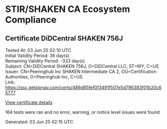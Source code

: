 # STIR/SHAKEN CA Ecosystem Compliance

## Certificate DiDCentral SHAKEN 756J

Tested At: 03 Jun 25 02:10 UTC\
Initial Validity Period: 36 day(s)\
Remaining Validity Period: -333 day(s)\
Subject: CN=DiDCentral SHAKEN 756J, O=DIDCentral LLC, ST=WY, C=US\
Issuer: CN=Peeringhub Inc SHAKEN Intermediate CA 2, OU=Certification Authorities, O=Peeringhub Inc, C=US\
Link: https://ssc.getsipnav.com/certs/486d85fef0f3491f507e5d796383f01b20c65777

[View certificate details](https://x509.io/?cert=MIIDDDCCArOgAwIBAgIRAO5Y3%2BebBxNdHt4YdhlUzK0wCgYIKoZIzj0EAwIwfDELMAkGA1UEBhMCVVMxFzAVBgNVBAoMDlBlZXJpbmdodWIgSW5jMSIwIAYDVQQLDBlDZXJ0aWZpY2F0aW9uIEF1dGhvcml0aWVzMTAwLgYDVQQDDCdQZWVyaW5naHViIEluYyBTSEFLRU4gSW50ZXJtZWRpYXRlIENBIDIwHhcNMjQwNTMwMDEwNTE5WhcNMjQwNzA0MjIxMTAyWjBUMQswCQYDVQQGEwJVUzELMAkGA1UECAwCV1kxFzAVBgNVBAoMDkRJRENlbnRyYWwgTExDMR8wHQYDVQQDDBZEaURDZW50cmFsIFNIQUtFTiA3NTZKMFkwEwYHKoZIzj0CAQYIKoZIzj0DAQcDQgAEbCHOBBlt9Kexvwu0m%2B3j6bvUG3WwAk1RiJowJ96Nu9TSGLsJV55G5iinhO3Vt4BBciULhv%2FUOg1mSYF5HM0byKOCATwwggE4MA4GA1UdDwEB%2FwQEAwIHgDAMBgNVHRMBAf8EAjAAMB0GA1UdDgQWBBSyora7fNDE2ACCil7sCvfw2uF03zAfBgNVHSMEGDAWgBSuoXNRiClXEcoMqfSxCm5OuEtNBzAXBgNVHSAEEDAOMAwGCmCGSAGG%2FwkBAQQwFgYIKwYBBQUHARoECjAIoAYWBDc1NkowgaYGA1UdHwSBnjCBmzCBmKA6oDiGNmh0dHBzOi8vYXV0aGVudGljYXRlLWFwaS5pY29uZWN0aXYuY29tL2Rvd25sb2FkL3YxL2NybKJapFgwVjEUMBIGA1UEBwwLQnJpZGdld2F0ZXIxCzAJBgNVBAgMAk5KMRMwEQYDVQQDDApTVEktUEEgQ1JMMQswCQYDVQQGEwJVUzEPMA0GA1UECgwGU1RJLVBBMAoGCCqGSM49BAMCA0cAMEQCIHW4sRWkezOowacGbd2LIzLSETslZdQPRY9kDUpuFFcqAiB6B%2BuKxt%2Bm1e22RvusT81BSDVmtWow9GAleWBwTZYvew%3D%3D)

164 tests were ran and no error, warning, or notice level issues were found


Generated: 03 Jun 25 02:15 UTC
